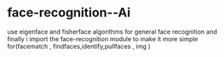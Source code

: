 # face-recognition--Ai
use eigenface and fisherface algorithms for general face recognition 
and finally i import the face-recognition module to make it more simple for(facematch , findfaces,identify,pullfaces , img )

